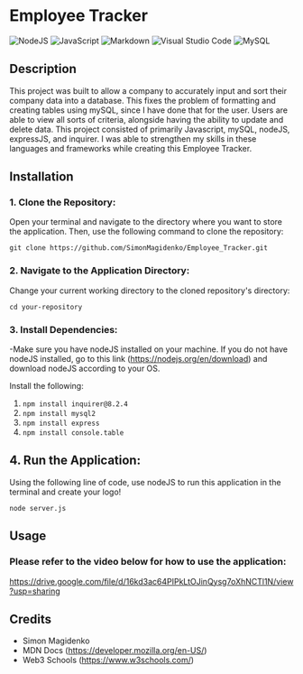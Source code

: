 # Employee Tracker

![NodeJS](https://img.shields.io/badge/node.js-6DA55F?style=for-the-badge&logo=node.js&logoColor=white) ![JavaScript](https://img.shields.io/badge/javascript-%23323330.svg?style=for-the-badge&logo=javascript&logoColor=%23F7DF1E) ![Markdown](https://img.shields.io/badge/markdown-%23000000.svg?style=for-the-badge&logo=markdown&logoColor=white) ![Visual Studio Code](https://img.shields.io/badge/Visual%20Studio%20Code-0078d7.svg?style=for-the-badge&logo=visual-studio-code&logoColor=white) ![MySQL](https://img.shields.io/badge/mysql-%2300f.svg?style=for-the-badge&logo=mysql&logoColor=white)

## Description

This project was built to allow a company to accurately input and sort their company data into a database. This fixes the problem of formatting and creating tables using mySQL, since I have done that for the user. Users are able to view all sorts of criteria, alongside having the ability to update and delete data. This project consisted of primarily Javascript, mySQL, nodeJS, expressJS, and inquirer. I was able to strengthen my skills in these languages and frameworks while creating this Employee Tracker.

## Installation

### 1. Clone the Repository:

Open your terminal and navigate to the directory where you want to store the application. Then, use the following command to clone the repository:

`git clone https://github.com/SimonMagidenko/Employee_Tracker.git`

### 2. Navigate to the Application Directory:

Change your current working directory to the cloned repository's directory:

`cd your-repository`

### 3. Install Dependencies:

-Make sure you have nodeJS installed on your machine. If you do not have nodeJS installed, go to this link (https://nodejs.org/en/download) and download nodeJS according to your OS.

Install the following:

1. `npm install inquirer@8.2.4`
2. `npm install mysql2`
3. `npm install express`
4. `npm install console.table`

## 4. Run the Application:

Using the following line of code, use nodeJS to run this application in the terminal and create your logo!

`node server.js`

## Usage

### Please refer to the video below for how to use the application:

https://drive.google.com/file/d/16kd3ac64PIPkLtOJinQysg7oXhNCTl1N/view?usp=sharing

## Credits

- Simon Magidenko
- MDN Docs (https://developer.mozilla.org/en-US/)
- Web3 Schools (https://www.w3schools.com/)
